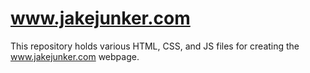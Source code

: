 # www.jakejunker.com

This repository holds various HTML, CSS, and JS files for creating the www.jakejunker.com webpage.
